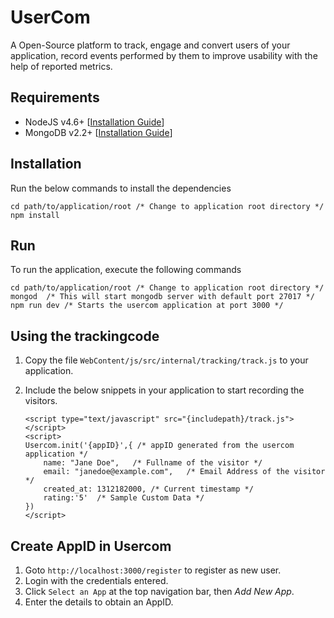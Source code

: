 # UserCom
A Open-Source platform to track, engage and convert users of your application, record events performed by them to improve usability with the help of reported metrics.

## Requirements
 - NodeJS v4.6+ [[Installation Guide](https://nodejs.org/en/download/package-manager/)]
 - MongoDB v2.2+ [[Installation Guide](https://docs.mongodb.com/manual/installation/)]
 
## Installation
Run the below commands to install the dependencies
```
cd path/to/application/root /* Change to application root directory */
npm install
```

## Run
To run the application, execute the following commands
```
cd path/to/application/root /* Change to application root directory */
mongod  /* This will start mongodb server with default port 27017 */
npm run dev /* Starts the usercom application at port 3000 */
```

## Using the trackingcode
1. Copy the file `WebContent/js/src/internal/tracking/track.js` to your application.
2. Include the below snippets in your application to start recording the visitors.
    
    ```
    <script type="text/javascript" src="{includepath}/track.js"></script>
    <script>
    Usercom.init('{appID}',{ /* appID generated from the usercom application */
        name: "Jane Doe",   /* Fullname of the visitor */
        email: "janedoe@example.com",   /* Email Address of the visitor */
        created_at: 1312182000, /* Current timestamp */
        rating:'5'  /* Sample Custom Data */
    })
    </script>
    ```


## Create AppID in Usercom
1. Goto `http://localhost:3000/register` to register as new user.
2. Login with the credentials entered.
3. Click `Select an App` at the top navigation bar, then *Add New App*.
4. Enter the details to obtain an AppID.